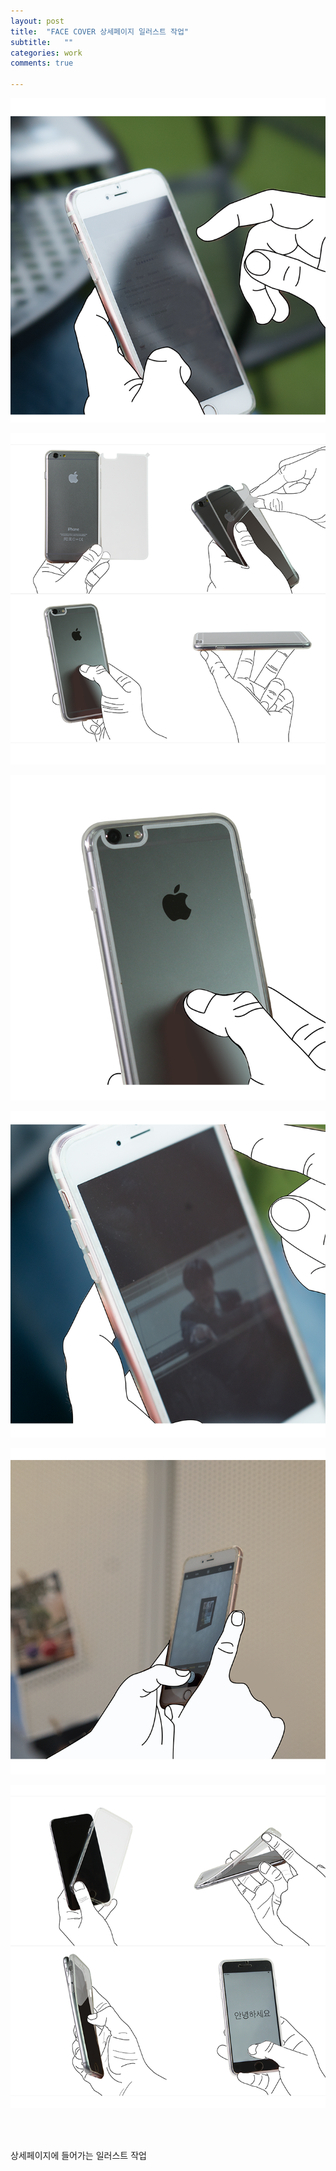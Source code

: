 ```yaml
---
layout: post
title:  "FACE COVER 상세페이지 일러스트 작업"
subtitle:   ""
categories: work
comments: true

---
```






![버프몰](/assets/img/designer/버프몰1.png)

![버프몰](/assets/img/designer/버프몰2.png)

![버프몰](/assets/img/designer/버프몰3.png)

![버프몰](/assets/img/designer/버프몰4.png)

![버프몰](/assets/img/designer/버프몰5.png)

![버프몰](/assets/img/designer/버프몰6.png)





<br>

<br>

상세페이지에 들어가는 일러스트 작업



